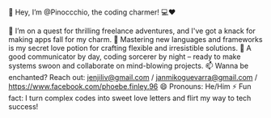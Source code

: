 🚀 Hey, I’m @Pinoccchio, the coding charmer! 💻❤️

👀 I’m on a quest for thrilling freelance adventures, and I've got a knack for making apps fall for my charm.
🌱 Mastering new languages and frameworks is my secret love potion for crafting flexible and irresistible solutions.
💞️ A good communicator by day, coding sorcerer by night – ready to make systems swoon and collaborate on mind-blowing projects.
📫 Wanna be enchanted? Reach out: jenjiliv@gmail.com / janmikoguevarra@gmail.com / https://www.facebook.com/phoebe.finley.96
😄 Pronouns: He/Him
⚡ Fun fact: I turn complex codes into sweet love letters and flirt my way to tech success!

<!---
Pinoccchio/Pinoccchio is a ✨ special ✨ repository because its `README.md` (this file) appears on your GitHub profile.
You can click the Preview link to take a look at your changes.
--->

